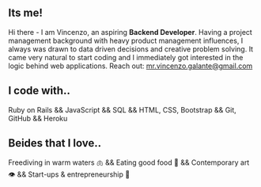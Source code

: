 ## Its me!
Hi there - I am Vincenzo, an aspiring **Backend Developer**. Having a project management background with heavy product management influences, I always was drawn to data driven decisions and creative problem solving. It came very natural to start coding and I immediately got interested in the logic behind web applications. 
Reach out: mr.vincenzo.galante@gmail.com

## I code with..
Ruby on Rails && JavaScript && SQL && HTML, CSS, Bootstrap && Git, GitHub && Heroku

## Beides that I love..
Freediving in warm waters 🫁 && Eating good food 👄 && Contemporary art 👁 && Start-ups & entrepreneurship 🧠
